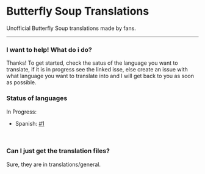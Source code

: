# Butterfly Soup Translations
Unofficial Butterfly Soup translations made by fans.

---

### I want to help! What do i do?
Thanks!
To get started, check the satus of the language you want to translate, if it is in progress see the linked isse, else create an issue with what language you want to translate into and I will get back to you as soon as possible.


### Status of languages
In Progress:
* Spanish: [#1](https://github.com/hackerncoder/butterfly-soup_translations/issues/1)

&nbsp;

### Can I just get the translation files?
Sure, they are in translations/general.
